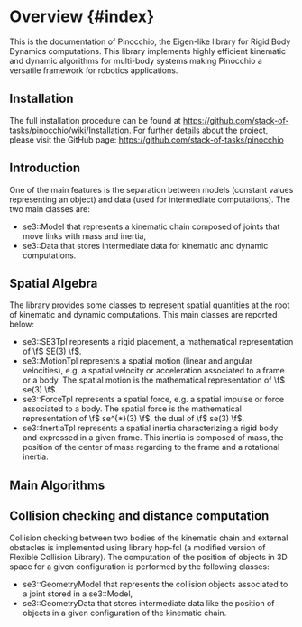 # Overview {#index}
<!--
//
// Copyright (c) 2016, 2018 CNRS
// Author: Florent Lamiraux, Justin Carpentier, Guilhem Saurel
//
// This file is part of Pinocchio
// Pinocchio is free software: you can redistribute it
// and/or modify it under the terms of the GNU Lesser General Public
// License as published by the Free Software Foundation, either version
// 3 of the License, or (at your option) any later version.
//
// Pinocchio is distributed in the hope that it will be
// useful, but WITHOUT ANY WARRANTY; without even the implied warranty
// of MERCHANTABILITY or FITNESS FOR A PARTICULAR PURPOSE. See the GNU
// General Lesser Public License for more details. You should have
// received a copy of the GNU Lesser General Public License along with
// Pinocchio If not, see
// <http://www.gnu.org/licenses/>.
-->


This is the documentation of Pinocchio, the Eigen-like library for Rigid Body Dynamics computations.
This library implements highly efficient kinematic and dynamic algorithms for multi-body systems making Pinocchio a versatile framework for robotics applications.

## Installation

The full installation procedure can be found at https://github.com/stack-of-tasks/pinocchio/wiki/Installation.
For further details about the project, please visit the GitHub page:
https://github.com/stack-of-tasks/pinocchio

## Introduction

One of the main features is the separation between models (constant values representing an object) and data (used for intermediate computations).
The two main classes are:
- se3::Model that represents a kinematic chain composed of joints that move links with mass and inertia,
- se3::Data that stores intermediate data for kinematic and dynamic computations.

## Spatial Algebra

The library provides some classes to represent spatial quantities at the root of kinematic and dynamic computations. This main classes are reported below:
- se3::SE3Tpl represents a rigid placement, a mathematical representation of \f$ SE(3) \f$.
- se3::MotionTpl represents a spatial motion (linear and angular velocities), e.g. a spatial velocity or acceleration associated to a frame or a body. The spatial motion is the mathematical representation of \f$ se(3) \f$.
- se3::ForceTpl represents a spatial force, e.g. a spatial impulse or force associated to a body. The spatial force is the mathematical representation of \f$ se^{*}(3) \f$, the dual of \f$ se(3) \f$.
- se3::InertiaTpl represents a spatial inertia characterizing a rigid body and expressed in a given frame. This inertia is composed of mass, the position of the center of mass regarding to the frame and a rotational inertia.

## Main Algorithms

## Collision checking and distance computation

Collision checking between two bodies of the kinematic chain and external
obstacles is implemented using library hpp-fcl (a modified version of
Flexible Collision Library). The computation of the position of objects in 3D
space for a given configuration is performed by the following classes:
- se3::GeometryModel that represents the collision objects associated to a joint stored in a se3::Model,
- se3::GeometryData that stores intermediate data like the position of objects in a given configuration of the kinematic chain.
